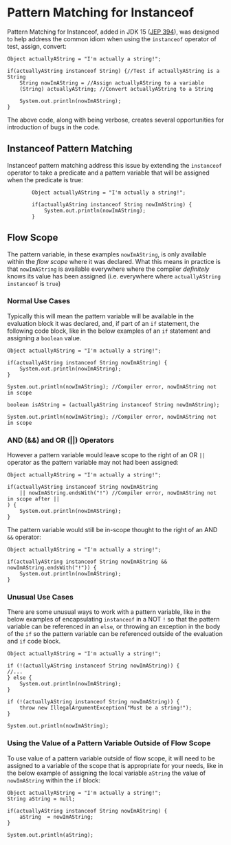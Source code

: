 # Pattern Matching for Instanceof

Pattern Matching for Instanceof, added in JDK 15 ([JEP 394](https://openjdk.java.net/jeps/394)), was designed to help address the common idiom when using the `instanceof` operator of test, assign, convert:

```
Object actuallyAString = "I'm actually a string!";
	
if(actuallyAString instanceof String) {//Test if actuallyAString is a String
	String nowImAString = //Assign actuallyAString to a variable
	(String) actuallyAString; //Convert actuallyAString to a String
	
	System.out.println(nowImAString);
}
```

The above code, along with being verbose, creates several opportunities for introduction of bugs in the code.

## Instanceof Pattern Matching

Instanceof pattern matching address this issue by extending the `instanceof` operator to take a predicate and a pattern variable that will be assigned when the predicate is true:

```
		Object actuallyAString = "I'm actually a string!";
		
		if(actuallyAString instanceof String nowImAString) {
			System.out.println(nowImAString);
		}
```

## Flow Scope

The pattern variable, in these examples `nowImAString`, is only available within the _flow scope_ where it was declared. What this means in practice is that `nowImAString` is available everywhere where the compiler *definitely* knows its value has been assigned (i.e. everywhere where `actuallyAString instanceof` is `true`)


### Normal Use Cases

Typically this will mean the pattern variable will be available in the evaluation block it was declared, and, if part of an `if` statement, the following code block, like in the below examples of an `if` statement and assigning a `boolean` value. 

```
Object actuallyAString = "I'm actually a string!";
	
if(actuallyAString instanceof String nowImAString) {
	System.out.println(nowImAString);
}
	
System.out.println(nowImAString); //Compiler error, nowImAString not in scope
	
boolean isAString = (actuallyAString instanceof String nowImAString);

System.out.println(nowImAString); //Compiler error, nowImAString not in scope
```

### AND (&&) and OR (||) Operators

However a pattern variable would leave scope to the right of an OR `||` operator as the pattern variable may not had been assigned:

```
Object actuallyAString = "I'm actually a string!";
	
if(actuallyAString instanceof String nowImAString 
	|| nowImAString.endsWith("!") //Compiler error, nowImAString not in scope after ||
) {
	System.out.println(nowImAString);
}
```

The pattern variable would still be in-scope thought to the right of an AND `&&` operator:

```
Object actuallyAString = "I'm actually a string!";
	
if(actuallyAString instanceof String nowImAString && nowImAString.endsWith("!")) {
	System.out.println(nowImAString);
}
```		

### Unusual Use Cases 

There are some unusual ways to work with a pattern variable, like in the below examples of encapsulating `instanceof` in a NOT `!` so that the pattern variable can be referenced in an `else`, or throwing an exception in the body of the `if` so the pattern variable can be referenced outside of the evaluation and `if` code block.

```
Object actuallyAString = "I'm actually a string!";

if (!(actuallyAString instanceof String nowImAString)) {
//...
} else {
	System.out.println(nowImAString);
}

if (!(actuallyAString instanceof String nowImAString)) {
	throw new IllegalArgumentException("Must be a string!");
}

System.out.println(nowImAString);
```

### Using the Value of a Pattern Variable Outside of Flow Scope

To use value of a pattern variable outside of flow scope, it will need to be assigned to a variable of the scope that is appropriate for your needs, like in the below example of assigning the local variable `aString` the value of `nowImAString` within the `if` block: 

```
Object actuallyAString = "I'm actually a string!";
String aString = null;
	
if(actuallyAString instanceof String nowImAString) {
	aString  = nowImAString;
}
	
System.out.println(aString);
```
